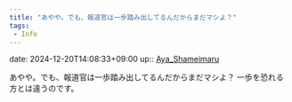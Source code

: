 ```yaml
---
title: "あやや。でも、報道官は一歩踏み出してるんだからまだマシよ？"
tags:
 - Info
---
```


date: 2024-12-20T14:08:33+09:00
up:: [Aya_Shameimaru](Bar/Novel/Touhou_Project/Aya_Shameimaru.md)

あやや。でも、報道官は一歩踏み出してるんだからまだマシよ？
一歩を恐れる方とは違うのです。